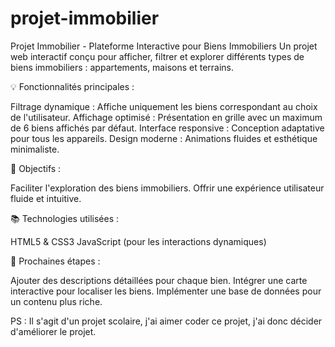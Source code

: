 # projet-immobilier

Projet Immobilier - Plateforme Interactive pour Biens Immobiliers
Un projet web interactif conçu pour afficher, filtrer et explorer différents types de biens immobiliers : appartements, maisons et terrains.

💡 Fonctionnalités principales :

Filtrage dynamique : Affiche uniquement les biens correspondant au choix de l'utilisateur.
Affichage optimisé : Présentation en grille avec un maximum de 6 biens affichés par défaut.
Interface responsive : Conception adaptative pour tous les appareils.
Design moderne : Animations fluides et esthétique minimaliste.

🎯 Objectifs :

Faciliter l'exploration des biens immobiliers.
Offrir une expérience utilisateur fluide et intuitive.

📚 Technologies utilisées :

HTML5 & CSS3
JavaScript (pour les interactions dynamiques)

🌟 Prochaines étapes :

Ajouter des descriptions détaillées pour chaque bien.
Intégrer une carte interactive pour localiser les biens.
Implémenter une base de données pour un contenu plus riche.

PS : Il s'agit d'un projet scolaire, j'ai aimer coder ce projet, j'ai donc décider d'améliorer le projet.
